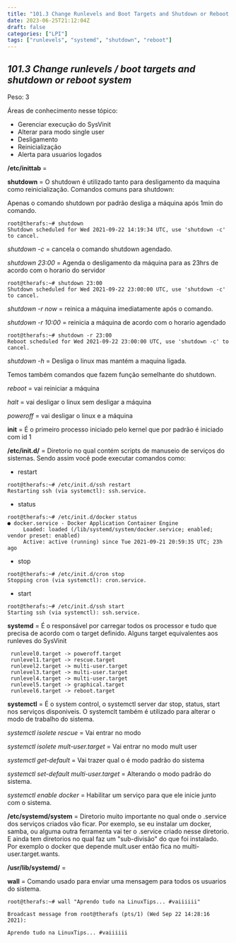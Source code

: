 ```yaml
---
title: "101.3 Change Runlevels and Boot Targets and Shutdown or Reboot System"
date: 2023-06-25T21:12:04Z
draft: false
categories: ["LPI"]
tags: ["runlevels", "systemd", "shutdown", "reboot"]
---
```


## ***101.3 Change runlevels / boot targets and shutdown or reboot system***
Peso: 3


Áreas de conhecimento nesse tópico:

* Gerenciar execução do SysVinit
* Alterar para modo single user
* Desligamento
* Reinicialização
* Alerta para usuarios logados 



**/etc/inittab** =

**shutdown** = O shutdown é utilizado tanto para desligamento da maquina como reinicialização. Comandos comuns para shutdown:

Apenas o comando shutdown por padrão desliga a máquina após 1min do comando.
```
root@therafs:~# shutdown
Shutdown scheduled for Wed 2021-09-22 14:19:34 UTC, use 'shutdown -c' to cancel.
```

*shutdown -c* = cancela o comando shutdown agendado. 

*shutdown 23:00* = Agenda o desligamento da máquina para as 23hrs de acordo com o horario do servidor

```
root@therafs:~# shutdown 23:00
Shutdown scheduled for Wed 2021-09-22 23:00:00 UTC, use 'shutdown -c' to cancel.

```

*shutdown -r now* = reinica a máquina imediatamente após o comando. 

*shutdown -r 10:00* = reinicia a máquina de acordo com o horario agendado 

```
root@therafs:~# shutdown -r 23:00
Reboot scheduled for Wed 2021-09-22 23:00:00 UTC, use 'shutdown -c' to cancel.

```

*shutdown -h* = Desliga o linux mas mantém a maquina ligada.

Temos também comandos que fazem função semelhante do shutdown. 

*reboot* = vai reiniciar a máquina

*halt* = vai desligar o linux sem desligar a máquina

*poweroff* = vai desligar o linux e a máquina


**init** = É o primeiro processo iniciado pelo kernel que por padrão é iniciado com id 1

**/etc/init.d/** =  Diretorio no qual contém scripts de manuseio de serviços do sistemas. Sendo assim você pode executar comandos como:

* restart
```
root@therafs:~# /etc/init.d/ssh restart
Restarting ssh (via systemctl): ssh.service.

```

* status
```
root@therafs:~# /etc/init.d/docker status
● docker.service - Docker Application Container Engine
     Loaded: loaded (/lib/systemd/system/docker.service; enabled; vendor preset: enabled)
     Active: active (running) since Tue 2021-09-21 20:59:35 UTC; 23h ago

```
* stop
```
root@therafs:~# /etc/init.d/cron stop
Stopping cron (via systemctl): cron.service.

```

* start
```
root@therafs:~# /etc/init.d/ssh start
Starting ssh (via systemctl): ssh.service.

``` 

**systemd** = É o responsável por carregar todos os processor e tudo que precisa de acordo com o target definido. Alguns target equivalentes aos runleves do SysVinit


```
 runlevel0.target -> poweroff.target
 runlevel1.target -> rescue.target
 runlevel2.target -> multi-user.target
 runlevel3.target -> multi-user.target
 runlevel4.target -> multi-user.target
 runlevel5.target -> graphical.target
 runlevel6.target -> reboot.target

```

**systemctl** = É o system control, o systemctl server dar stop, status, start nos serviços disponiveis. O systemclt também é utilizado para alterar o modo de trabalho do sistema.

*systemctl isolete rescue* = Vai entrar no modo  

*systemctl isolete mult-user.target* =  Vai entrar no modo mult user

*systemctl get-default* =  Vai trazer qual o é modo padrão do sistema

*systemctl set-default multi-user.target* = Alterando o modo padrão do sistema.

*systemctl enable docker* = Habilitar um serviço para que ele inicie junto com o sistema.

**/etc/systemd/system** = Diretorio muito importante no qual onde o .service dos serviços criados vão ficar. Por exemplo, se eu instalar um docker, samba, ou alguma outra ferramenta vai ter o .service criado nesse diretorio. E ainda tem diretorios no qual faz um "sub-divisão" do que foi instalado. Por exemplo o docker que depende mult.user então fica no  multi-user.target.wants.

**/usr/lib/systemd/** =  

**wall** = Comando usado para enviar uma mensagem para todos os usuarios do sistema.

```
root@therafs:~# wall "Aprendo tudo na LinuxTips... #vaiiiiii"

Broadcast message from root@therafs (pts/1) (Wed Sep 22 14:28:16 2021):

Aprendo tudo na LinuxTips... #vaiiiiii

```

